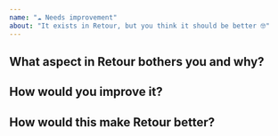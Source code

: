 ```yaml
---
name: "☁️ Needs improvement"
about: "It exists in Retour, but you think it should be better 🤓"
---
```


## What aspect in Retour bothers you and why?


## How would you improve it?


## How would this make Retour better?
